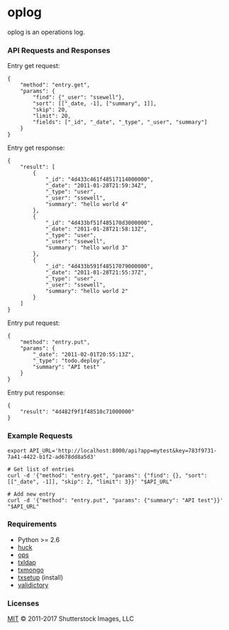 oplog
=====

oplog is an operations log.

### API Requests and Responses

Entry get request:

    {
        "method": "entry.get",
        "params": {
            "find": {"_user": "ssewell"},
            "sort": [["_date, -1], ["summary", 1]],
            "skip": 20,
            "limit": 20,
            "fields": ["_id", "_date", "_type", "_user", "summary"]
        }
    }

Entry get response:

    {
        "result": [
            {
                "_id": "4d433c461f48517114000000",
                "_date": "2011-01-28T21:59:34Z",
                "_type": "user",
                "_user": "ssewell",
                "summary": "hello world 4"
            },
            {
                "_id": "4d433bf51f485170d3000000",
                "_date": "2011-01-28T21:58:13Z",
                "_type": "user",
                "_user": "ssewell",
                "summary": "hello world 3"
            },
            {
                "_id": "4d433b591f48517079000000",
                "_date": "2011-01-28T21:55:37Z",
                "_type": "user",
                "_user": "ssewell",
                "summary": "hello world 2"
            }
        ]
    }

Entry put request:

    {
        "method": "entry.put",
        "params": {
            "_date": "2011-02-01T20:55:13Z",
            "_type": "todo.deploy",
            "summary": "API test"
        }
    }

Entry put response:

    {
        "result": "4d482f9f1f48510c71000000"
    }

### Example Requests

    export API_URL='http://localhost:8000/api?app=mytest&key=783f9731-7a41-4422-b1f2-ad678dd8a5d3'

    # Get list of entries
    curl -d '{"method": "entry.get", "params": {"find": {}, "sort": [["_date", -1]], "skip": 2, "limit": 3}}' "$API_URL"

    # Add new entry
    curl -d '{"method": "entry.put", "params": {"summary": "API test"}}' "$API_URL"

### Requirements

* Python >= 2.6
* [huck](http://pypi.python.org/pypi/huck)
* [ops](http://pypi.python.org/pypi/ops)
* [txldap](http://pypi.python.org/pypi/txldap)
* [txmongo](http://pypi.python.org/pypi/txmongo)
* [txsetup](http://pypi.python.org/pypi/txsetup) (install)
* [validictory](http://pypi.python.org/pypi/validictory)

### Licenses

[MIT](LICENSE) © 2011-2017 Shutterstock Images, LLC
